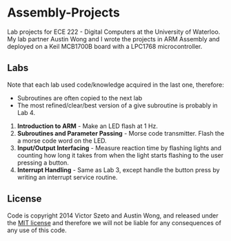 # Assembly-Projects
Lab projects for ECE 222 - Digital Computers at the University of Waterloo. My lab partner Austin Wong and I wrote the projects in ARM Assembly and deployed on a Keil MCB1700B board with a LPC1768 microcontroller.

## Labs
Note that each lab used code/knowledge acquired in the last one, therefore:

* Subroutines are often copied to the next lab
* The most refined/clear/best version of a give subroutine is probably in Lab 4.

1. **Introduction to ARM** - Make an LED flash at 1 Hz.
2. **Subroutines and Parameter Passing** - Morse code transmitter. Flash the a morse code word on the LED.
3. **Input/Output Interfacing** - Measure reaction time by flashing lights and counting how long it takes from when the light starts flashing to the user pressing a button.
4. **Interrupt Handling** - Same as Lab 3, except handle the button press by writing an interrupt service routine.

## License

Code is copyright 2014 Victor Szeto and Austin Wong, and released under the [MIT license](https://github.com/VictorVation/Assembly-Projects/blob/master/LICENSE) and therefore we will not be liable for any consequences of any use of this code.
